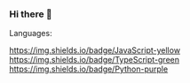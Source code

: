 ### Hi there 👋

Languages:

https://img.shields.io/badge/JavaScript-yellow https://img.shields.io/badge/TypeScript-green https://img.shields.io/badge/Python-purple 
<!--
**bolfati/bolfati** is a ✨ _special_ ✨ repository because its `README.md` (this file) appears on your GitHub profile.

Here are some ideas to get you started:

- 🔭 I’m currently working on ...
- 🌱 I’m currently learning ...
- 👯 I’m looking to collaborate on ...
- 🤔 I’m looking for help with ...
- 💬 Ask me about ...
- 📫 How to reach me: ...
- 😄 Pronouns: ...
- ⚡ Fun fact: ...
-->
